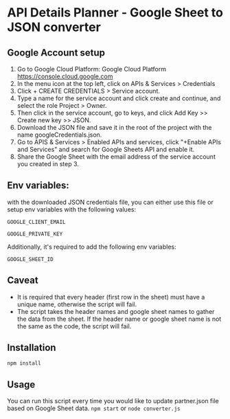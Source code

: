 # API Details Planner - Google Sheet to JSON converter

## Google Account setup

1. Go to Google Cloud Platform: 
Google Cloud Platform https://console.cloud.google.com
2. In the menu icon at the top left, click on APIs & Services > Credentials
3. Click + CREATE CREDENTIALS > Service account.
4. Type a name for the service account and click create and continue, and select the role Project > Owner.
5. Then click in the service account, go to keys, and click Add Key >> Create new key >> JSON.
6. Download the JSON file and save it in the root of the project with the name googleCredentials.json.
7. Go to APIS & Services > Enabled APIs and services, click "+Enable APIs and Services" and search for Google Sheets API and enable it.
8. Share the Google Sheet with the email address of the service account you created in step 3.

## Env variables: 
with the downloaded JSON credentials file, you can either use this file or setup env variables with the following values:

```GOOGLE_CLIENT_EMAIL```

```GOOGLE_PRIVATE_KEY```

Additionally, it's required to add the following env variables:

```GOOGLE_SHEET_ID```

## Caveat

- It is required that every header (first row in the sheet) must have a unique name, otherwise the script will fail.
- The script takes the header names and google sheet names to gather the data from the sheet. If the header name or google sheet name is not the same as the code, the script will fail.

## Installation

```npm install```

## Usage

You can run this script every time you would like to update partner.json file based on Google Sheet data.
```npm start``` or ```node converter.js```


